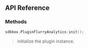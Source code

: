 ## API Reference

### Methods
```cpp
sdkbox.PluginFlurryAnalytics:init();
```
> initialize the plugin instance.
